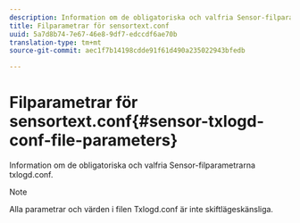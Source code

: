 ```yaml
---
description: Information om de obligatoriska och valfria Sensor-filparametrarna txlogd.conf.
title: Filparametrar för sensortext.conf
uuid: 5a7d8b74-7e67-46e8-9df7-edccdf6ae70b
translation-type: tm+mt
source-git-commit: aec1f7b14198cdde91f61d490a235022943bfedb

---
```



# Filparametrar för sensortext.conf{#sensor-txlogd-conf-file-parameters}

Information om de obligatoriska och valfria Sensor-filparametrarna txlogd.conf.

>[!NOTE]
>
>Alla parametrar och värden i filen Txlogd.conf är inte skiftlägeskänsliga.

